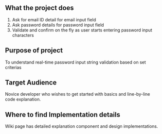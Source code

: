 
## What the project does
1. Ask for email ID detail for email input field
2. Ask password details for password input field
3. Validate and confirm on the fly as user starts entering password input characters


## Purpose of project
To understand real-time password input string validation based on set criterias


## Target Audience
Novice developer who wishes to get started with basics and line-by-line code explanation.


## Where to find Implementation details
Wiki page has detailed explanation component and design implementations.
